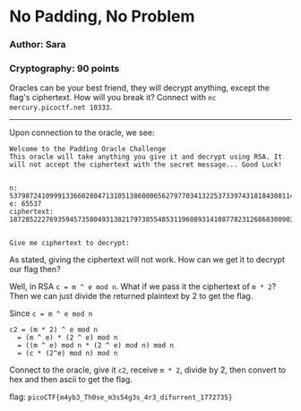 # No Padding, No Problem
### Author: Sara
### Cryptography: 90 points

Oracles can be your best friend, they will decrypt anything, except the flag's ciphertext. How will you break it? Connect with `nc mercury.picoctf.net 10333`.

---

Upon connection to the oracle, we see:

```
Welcome to the Padding Oracle Challenge
This oracle will take anything you give it and decrypt using RSA. It will not accept the ciphertext with the secret message... Good Luck!


n: 53798724109991336602804713105138600065627977034132253733974318184308114914563723407682997519893953004109884348376676521948436423646028777740715078799858381062405576922517304543896986859218695905466630986406221089033743391477484273795748783200185286185624716089226917926054886428397954459446727627656377722049
e: 65537
ciphertext: 18728522276935945735804931382179738554853119608931410877823126868300903394695379636425237957213275389838734891061408432704624659011993329619150775769495313432348697571286604155985107736825974496537676440374753849241784899023498109311944345628830301127424809785048523085351745823292270527576035731956958594835


Give me ciphertext to decrypt: 
```

As stated, giving the ciphertext will not work. How can we get it to decrypt our flag then?

Well, in RSA `c = m ^ e mod n`. What if we pass it the ciphertext of `m * 2`? Then we can just divide the returned plaintext by 2 to get the flag.

Since `c = m ^ e mod n`

```
c2 = (m * 2) ^ e mod n
  = (m ^ e) * (2 ^ e) mod n
  = ((m ^ e) mod n * (2 ^ e) mod n) mod n
  = (c * (2^e) mod n) mod n
```

Connect to the oracle, give it `c2`, receive `m * 2`, divide by 2, then convert to hex and then ascii to get the flag.

flag: `picoCTF{m4yb3_Th0se_m3s54g3s_4r3_difurrent_1772735}`

